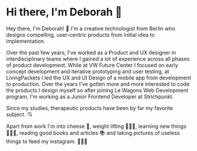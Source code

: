 <h1>Hi there, I'm Deborah 👋</h1>

<p>Hey there, I'm Deborah! 👋 I'm a creative technologist from Berlin who designs compelling, user-centric products from initial idea to implementation.</p>

<p>Over the past few years, I've worked as a Product and UX designer in interdisciplinary teams where I gained a lot of experience across all phases of product development. While at VW Future Center I focused on early concept development and iterative prototyping and user testing, at LivingPackets I led the UX and UI Design of a mobile app from development to production. Over the years I've gotten more and more interested to code the products I design myself so after joining Le Wagons Web Development program, I'm working as a Junior Frontend Developer at Strichpunkt.</p>

<p>Since my studies, therapeutic products have been by far my favorite subject. 💘</p>

<p>Apart from work I'm into cheese 🧀, weight lifting 🏋🏻‍♀️, learning new things 👩🏻‍💻, reading good books and articles 📚 and taking pictures of useless things to feed my instagram. 🤷🏻‍♀️ </p>
